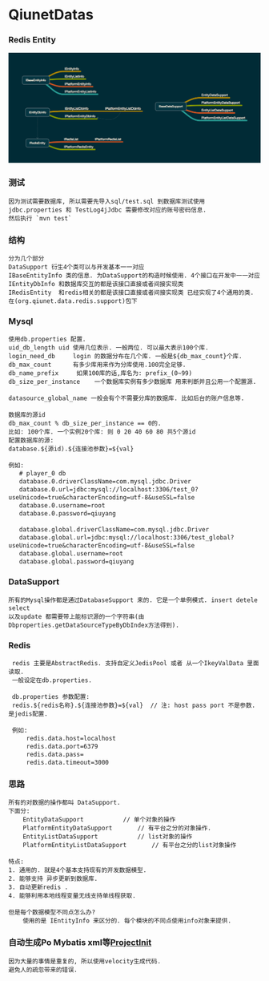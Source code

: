# QiunetDatas

### Redis Entity
![IredisObj 结构图](imgs/IRedisObj.png)     

### 测试
    因为测试需要数据库, 所以需要先导入sql/test.sql 到数据库测试使用
    jdbc.properties 和 TestLog4jJdbc 需要修改对应的账号密码信息.
    然后执行 `mvn test`


### 结构
    分为几个部分
    DataSupport 衍生4个类可以与开发基本一一对应
    IBaseEntityInfo 类的信息. 为DataSupport的构造时候使用. 4个接口在开发中一一对应
    IEntityDbInfo 和数据库交互的都是该接口直接或者间接实现类
    IRedisEntity  和redis相关的都是该接口直接或者间接实现类 已经实现了4个通用的类.  在(org.qiunet.data.redis.support)包下
    
    


### Mysql
	使用db.properties 配置.
	uid_db_length uid 使用几位表示. 一般两位. 可以最大表示100个库.
	login_need_db     login 的数据分布在几个库. 一般是${db_max_count}个库. 
	db_max_count 	  有多少库用来作为分库使用.100完全足够.
	db_name_prefix 	   如果100库的话,库名为: prefix_(0~99) 
	db_size_per_instance 	一个数据库实例有多少数据库 用来判断并且公用一个配置源.
	
	datasource_global_name 一般会有个不需要分库的数据库. 比如后台的账户信息等.
	
	数据库的源id
	db_max_count % db_size_per_instance == 0的.
	比如: 100个库. 一个实例20个库: 则 0 20 40 60 80 共5个源id
	配置数据库的源:
	database.${源id).${连接池参数}=${val}
	
	例如:
	   # player_0 db
       database.0.driverClassName=com.mysql.jdbc.Driver
       database.0.url=jdbc:mysql://localhost:3306/test_0?useUnicode=true&characterEncoding=utf-8&useSSL=false
       database.0.username=root
       database.0.password=qiuyang
       
       database.global.driverClassName=com.mysql.jdbc.Driver
       database.global.url=jdbc:mysql://localhost:3306/test_global?useUnicode=true&characterEncoding=utf-8&useSSL=false
       database.global.username=root
       database.global.password=qiuyang

### DataSupport
	所有的Mysql操作都是通过DatabaseSupport 来的. 它是一个单例模式. insert detele select
	以及update 都需要带上能标识源的一个字符串(由Dbproperties.getDataSourceTypeByDbIndex方法得到). 	
	
	
### Redis
     redis 主要是AbstractRedis. 支持自定义JedisPool 或者 从一个IkeyValData 里面读取.
     一般设定在db.properties.
     
     db.properties 参数配置:
     redis.${redis名称}.${连接池参数}=${val}  // 注: host pass port 不是参数. 是jedis配置. 
     
     例如:
		 redis.data.host=localhost
		 redis.data.port=6379
		 redis.data.pass=
		 redis.data.timeout=3000

### 思路
	所有的对数据的操作都叫 DataSupport.
	下面分:
		EntityDataSupport 			// 单个对象的操作
		PlatformEntityDataSupport		// 有平台之分的对象操作.
		EntityListDataSupport 			// list对象的操作  
    	PlatformEntityListDataSupport		// 有平台之分的list对象操作
	
	特点:	
	1. 通用的. 就是4个基本支持现有的开发数据模型.
	2. 能够支持 异步更新到数据库. 
	3. 自动更新redis . 
	4. 能够利用本地线程变量无线支持单线程获取.
	
	但是每个数据模型不同点怎么办? 
		使用的是 IEntityInfo 来区分的. 每个模块的不同点使用info对象来提供.

### 自动生成Po Mybatis xml等[ProjectInit](../ProjectInit/README.md)
	因为大量的事情是重复的, 所以使用velocity生成代码. 
	避免人的疏忽带来的错误.

